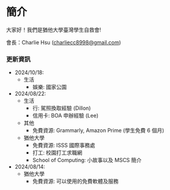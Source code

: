 # 簡介

大家好！我們是猶他大學臺灣學生自救會!

會長：Charlie Hsu (charliecc8998@gmail.com)

### 更新資訊

- 2024/10/18:
  - 生活
    - 娛樂: 國家公園
- 2024/08/22:
  - 生活
    - 行: 駕照換取經驗 (Dillon)
    - 信用卡: BOA 申辦經驗 (Lee)
  - 其他
    - 免費資源: Grammarly, Amazon Prime (學生免費 6 個月)
  - 猶他大學
    - 免費資源: ISSS 國際事務處
    - 打工: 校園打工求職網
    - School of Computing: 小故事以及 MSCS 簡介
- 2024/08/14:
  - 猶他大學
    - 免費資源: 可以使用的免費軟體及服務